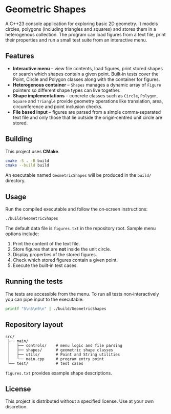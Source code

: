 # Geometric Shapes

A C++23 console application for exploring basic 2D geometry.  It models circles,
polygons (including triangles and squares) and stores them in a heterogenous
collection.  The program can load figures from a text file, print their
properties and run a small test suite from an interactive menu.

## Features

- **Interactive menu** – view file contents, load figures, print stored shapes
  or search which shapes contain a given point.  Built‑in tests cover the Point,
  Circle and Polygon classes along with the container for figures.
- **Heterogenous container** – `Shapes` manages a dynamic array of `Figure`
  pointers so different shape types can live together.
- **Shape implementations** – concrete classes such as `Circle`, `Polygon`,
  `Square` and `Triangle` provide geometry operations like translation, area,
  circumference and point inclusion checks.
- **File based input** – figures are parsed from a simple comma‑separated text
  file and only those that lie outside the origin‑centred unit circle are
  stored.

## Building

This project uses **CMake**.

```bash
cmake -S . -B build
cmake --build build
```

An executable named `GeometricShapes` will be produced in the `build/`
directory.

## Usage

Run the compiled executable and follow the on‑screen instructions:

```bash
./build/GeometricShapes
```

The default data file is `figures.txt` in the repository root.  Sample menu
options include:

1. Print the content of the text file.
2. Store figures that are **not** inside the unit circle.
3. Display properties of the stored figures.
4. Check which stored figures contain a given point.
5. Execute the built‑in test cases.

## Running the tests

The tests are accessible from the menu.  To run all tests non‑interactively you
can pipe input to the executable:

```bash
printf "5\n5\n9\n" | ./build/GeometricShapes
```

## Repository layout

```
src/
 ├── main/
 │   ├── controls/    # menu logic and file parsing
 │   ├── shapes/      # geometric shape classes
 │   ├── utils/       # Point and String utilities
 │   └── main.cpp     # program entry point
 └── test/            # test cases
```

`figures.txt` provides example shape descriptions.

## License

This project is distributed without a specified license.  Use at your own
 discretion.
